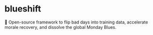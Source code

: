 # blueshift
🌌 Open-source framework to flip bad days into training data, accelerate morale recovery, and dissolve the global Monday Blues.
